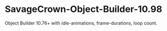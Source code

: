 # SavageCrown-Object-Builder-10.98
Object Builder 10.76+ with idle-animations, frame-durations, loop count.
